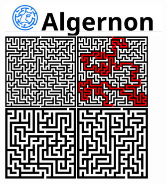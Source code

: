 <img src="imgs\logo\algernon_l_t.svg">

<img src="imgs\maze_gbfs.png" width="45%"> 
<img src="imgs\maze_gbfs_s.png" width="45%">
<img src="imgs\bfs.gif" width="45%">
<img src="imgs\gbfs.gif" width="45%">